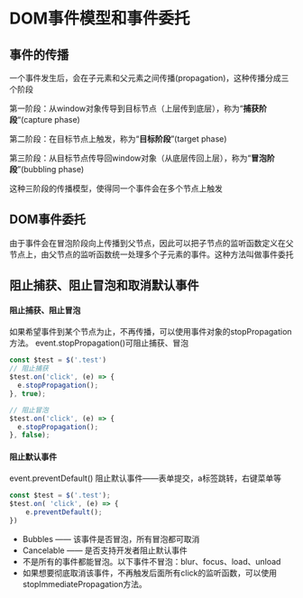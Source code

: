 # DOM事件模型和事件委托

## 事件的传播
一个事件发生后，会在子元素和父元素之间传播(propagation)，这种传播分成三个阶段

第一阶段：从window对象传导到目标节点（上层传到底层），称为“**捕获阶段**“(capture phase)

第二阶段：在目标节点上触发，称为“**目标阶段**”(target phase)

第三阶段：从目标节点传导回window对象（从底层传回上层），称为“**冒泡阶段**”(bubbling phase)

这种三阶段的传播模型，使得同一个事件会在多个节点上触发

## DOM事件委托

由于事件会在冒泡阶段向上传播到父节点，因此可以把子节点的监听函数定义在父节点上，由父节点的监听函数统一处理多个子元素的事件。这种方法叫做事件委托

## 阻止捕获、阻止冒泡和取消默认事件

#### 阻止捕获、阻止冒泡
如果希望事件到某个节点为止，不再传播，可以使用事件对象的stopPropagation方法。
event.stopPropagation()可阻止捕获、冒泡

```javascript
const $test = $('.test')
// 阻止捕获
$test.on('click', (e) => {
  e.stopPropagation();
}, true);

// 阻止冒泡
$test.on('click', (e) => {
  e.stopPropagation();
}, false);
```

#### 阻止默认事件

event.preventDefault() 阻止默认事件——表单提交，a标签跳转，右键菜单等 


```javascript
const $test = $('.test');
$test.on( 'click', (e) => {
    e.preventDefault();
})
```

- Bubbles —— 该事件是否冒泡，所有冒泡都可取消
- Cancelable —— 是否支持开发者阻止默认事件
- 不是所有的事件都能冒泡。以下事件不冒泡：blur、focus、load、unload
- 如果想要彻底取消该事件，不再触发后面所有click的监听函数，可以使用stopImmediatePropagation方法。